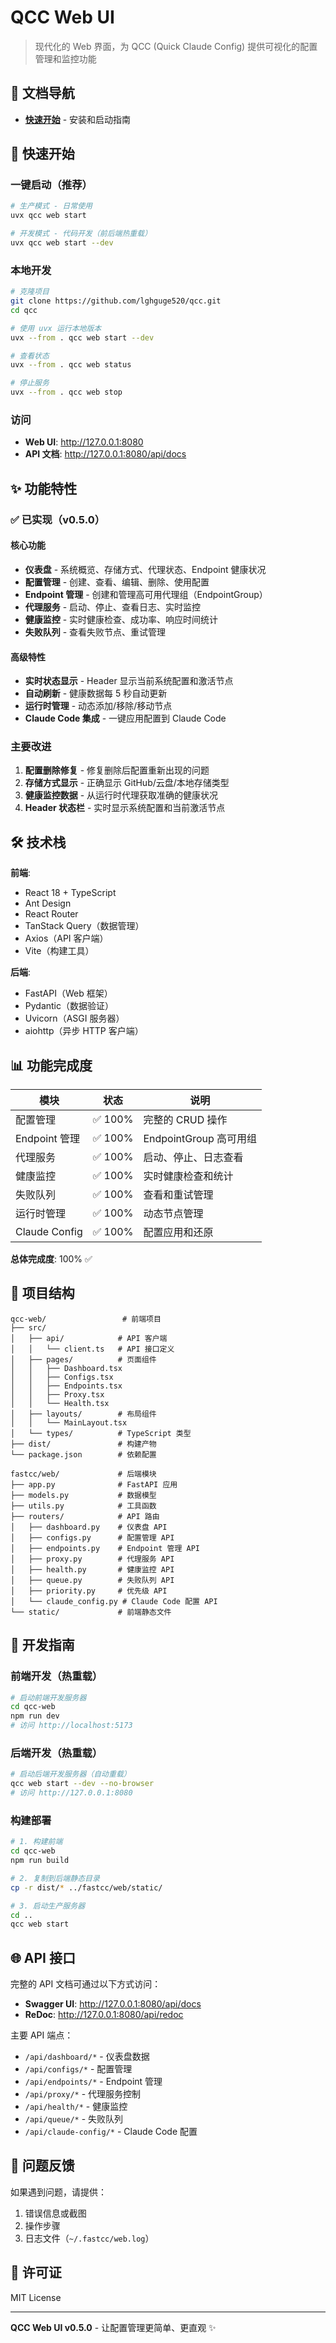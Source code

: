 # QCC Web UI

> 现代化的 Web 界面，为 QCC (Quick Claude Config) 提供可视化的配置管理和监控功能

## 📖 文档导航

- **[快速开始](./快速开始.md)** - 安装和启动指南

## 🚀 快速开始

### 一键启动（推荐）

```bash
# 生产模式 - 日常使用
uvx qcc web start

# 开发模式 - 代码开发（前后端热重载）
uvx qcc web start --dev
```

### 本地开发

```bash
# 克隆项目
git clone https://github.com/lghguge520/qcc.git
cd qcc

# 使用 uvx 运行本地版本
uvx --from . qcc web start --dev

# 查看状态
uvx --from . qcc web status

# 停止服务
uvx --from . qcc web stop
```

### 访问

- **Web UI**: http://127.0.0.1:8080
- **API 文档**: http://127.0.0.1:8080/api/docs

## ✨ 功能特性

### ✅ 已实现（v0.5.0）

#### 核心功能
- **仪表盘** - 系统概览、存储方式、代理状态、Endpoint 健康状况
- **配置管理** - 创建、查看、编辑、删除、使用配置
- **Endpoint 管理** - 创建和管理高可用代理组（EndpointGroup）
- **代理服务** - 启动、停止、查看日志、实时监控
- **健康监控** - 实时健康检查、成功率、响应时间统计
- **失败队列** - 查看失败节点、重试管理

#### 高级特性
- **实时状态显示** - Header 显示当前系统配置和激活节点
- **自动刷新** - 健康数据每 5 秒自动更新
- **运行时管理** - 动态添加/移除/移动节点
- **Claude Code 集成** - 一键应用配置到 Claude Code

### 主要改进

1. **配置删除修复** - 修复删除后配置重新出现的问题
2. **存储方式显示** - 正确显示 GitHub/云盘/本地存储类型
3. **健康监控数据** - 从运行时代理获取准确的健康状况
4. **Header 状态栏** - 实时显示系统配置和当前激活节点

## 🛠️ 技术栈

**前端**:
- React 18 + TypeScript
- Ant Design
- React Router
- TanStack Query（数据管理）
- Axios（API 客户端）
- Vite（构建工具）

**后端**:
- FastAPI（Web 框架）
- Pydantic（数据验证）
- Uvicorn（ASGI 服务器）
- aiohttp（异步 HTTP 客户端）

## 📊 功能完成度

| 模块 | 状态 | 说明 |
|------|------|------|
| 配置管理 | ✅ 100% | 完整的 CRUD 操作 |
| Endpoint 管理 | ✅ 100% | EndpointGroup 高可用组 |
| 代理服务 | ✅ 100% | 启动、停止、日志查看 |
| 健康监控 | ✅ 100% | 实时健康检查和统计 |
| 失败队列 | ✅ 100% | 查看和重试管理 |
| 运行时管理 | ✅ 100% | 动态节点管理 |
| Claude Config | ✅ 100% | 配置应用和还原 |

**总体完成度**: 100% ✅

## 📁 项目结构

```
qcc-web/                 # 前端项目
├── src/
│   ├── api/            # API 客户端
│   │   └── client.ts   # API 接口定义
│   ├── pages/          # 页面组件
│   │   ├── Dashboard.tsx
│   │   ├── Configs.tsx
│   │   ├── Endpoints.tsx
│   │   ├── Proxy.tsx
│   │   └── Health.tsx
│   ├── layouts/        # 布局组件
│   │   └── MainLayout.tsx
│   └── types/          # TypeScript 类型
├── dist/               # 构建产物
└── package.json        # 依赖配置

fastcc/web/             # 后端模块
├── app.py              # FastAPI 应用
├── models.py           # 数据模型
├── utils.py            # 工具函数
├── routers/            # API 路由
│   ├── dashboard.py    # 仪表盘 API
│   ├── configs.py      # 配置管理 API
│   ├── endpoints.py    # Endpoint 管理 API
│   ├── proxy.py        # 代理服务 API
│   ├── health.py       # 健康监控 API
│   ├── queue.py        # 失败队列 API
│   ├── priority.py     # 优先级 API
│   └── claude_config.py # Claude Code 配置 API
└── static/             # 前端静态文件
```

## 🔧 开发指南

### 前端开发（热重载）

```bash
# 启动前端开发服务器
cd qcc-web
npm run dev
# 访问 http://localhost:5173
```

### 后端开发（热重载）

```bash
# 启动后端开发服务器（自动重载）
qcc web start --dev --no-browser
# 访问 http://127.0.0.1:8080
```

### 构建部署

```bash
# 1. 构建前端
cd qcc-web
npm run build

# 2. 复制到后端静态目录
cp -r dist/* ../fastcc/web/static/

# 3. 启动生产服务器
cd ..
qcc web start
```

## 🌐 API 接口

完整的 API 文档可通过以下方式访问：
- **Swagger UI**: http://127.0.0.1:8080/api/docs
- **ReDoc**: http://127.0.0.1:8080/api/redoc

主要 API 端点：
- `/api/dashboard/*` - 仪表盘数据
- `/api/configs/*` - 配置管理
- `/api/endpoints/*` - Endpoint 管理
- `/api/proxy/*` - 代理服务控制
- `/api/health/*` - 健康监控
- `/api/queue/*` - 失败队列
- `/api/claude-config/*` - Claude Code 配置

## 🐛 问题反馈

如果遇到问题，请提供：
1. 错误信息或截图
2. 操作步骤
3. 日志文件（`~/.fastcc/web.log`）

## 📄 许可证

MIT License

---

**QCC Web UI v0.5.0** - 让配置管理更简单、更直观 ✨
